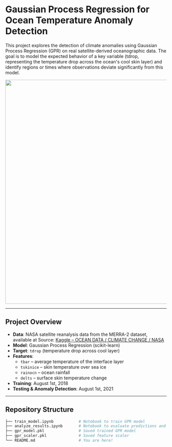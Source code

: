 # Gaussian Process Regression for Ocean Temperature Anomaly Detection

This project explores the detection of climate anomalies using Gaussian Process Regression (GPR) on real satellite-derived oceanographic data. The goal is to model the expected behavior of a key variable (tdrop, representing the temperature drop across the ocean's cool skin layer) and identify regions or times where observations deviate significantly from this model.

<p align="center">
  <img src="assets/example_anomaly_map.png" width="700"/>
</p>

---

## Project Overview

- **Data**: NASA satellite reanalysis data from the MERRA-2 dataset, available at Source: [Kaggle – OCEAN DATA / CLIMATE CHANGE / NASA](https://www.kaggle.com/datasets/brsdincer/ocean-data-climate-change-nasa)
- **Model**: Gaussian Process Regression (scikit-learn)
- **Target**: `tdrop` (temperature drop across cool layer)
- **Features**: 
  - `tbar` – average temperature of the interface layer  
  - `tskinice` – skin temperature over sea ice  
  - `rainocn` – ocean rainfall  
  - `delts` – surface skin temperature change  
- **Training**: August 1st, 2018  
- **Testing & Anomaly Detection**: August 1st, 2021

---

## Repository Structure

```bash
├── train_model.ipynb           # Notebook to train GPR model
├── analyze_results.ipynb       # Notebook to evaluate predictions and detect anomalies
├── gpr_model.pkl               # Saved trained GPR model
├── gpr_scaler.pkl              # Saved feature scaler
└── README.md                   # You are here!
